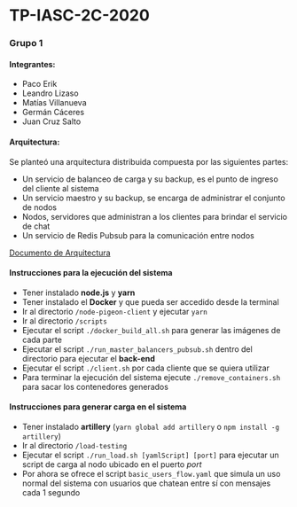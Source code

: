 # TP-IASC-2C-2020

### Grupo 1
#### Integrantes:
* Paco Erik
* Leandro Lizaso
* Matías Villanueva
* Germán Cáceres
* Juan Cruz Salto

#### Arquitectura:

Se planteó una arquitectura distribuida compuesta por las siguientes partes:
* Un servicio de balanceo de carga y su backup, es el punto de ingreso del cliente al sistema
* Un servicio maestro y su backup, se encarga de administrar el conjunto de nodos
* Nodos, servidores que administran a los clientes para brindar el servicio de chat
* Un servicio de Redis Pubsub para la comunicación entre nodos

[Documento de Arquitectura](https://docs.google.com/document/d/1FvLcVKtMntErZsjQEaF-wIQtTrHl4qiGO9QA7x-viLU/edit?usp=sharing)



#### Instrucciones para la ejecución del sistema
* Tener instalado **node.js** y **yarn**
* Tener instalado el **Docker** y que pueda ser accedido desde la terminal
* Ir al directorio ```/node-pigeon-client``` y ejecutar ```yarn```
* Ir al directorio ```/scripts```
* Ejecutar el script ```./docker_build_all.sh``` para generar las imágenes de cada parte
* Ejecutar el script ```./run_master_balancers_pubsub.sh``` dentro del directorio para ejecutar el **back-end**
* Ejecutar el script ```./client.sh``` por cada cliente que se quiera utilizar
* Para terminar la ejecución del sistema ejecute ```./remove_containers.sh``` para sacar los contenedores generados

#### Instrucciones para generar carga en el sistema
* Tener instalado **artillery** (```yarn global add artillery``` o ```npm install -g artillery```)
* Ir al directorio ```/load-testing```
* Ejecutar el script ```./run_load.sh [yamlScript] [port]``` para ejecutar un script de carga al nodo ubicado en el puerto *port*
* Por ahora se ofrece el script ```basic_users_flow.yaml``` que simula un uso normal del sistema con usuarios que chatean entre sí con mensajes cada 1 segundo
